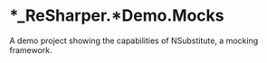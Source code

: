 *_ReSharper.*Demo.Mocks
==========

A demo project showing the capabilities of NSubstitute, a mocking framework.